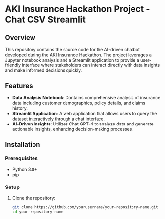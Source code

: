 # AKI Insurance Hackathon Project - Chat CSV Streamlit

## Overview
This repository contains the source code for the AI-driven chatbot developed during the AKI Insurance Hackathon. The project leverages a Jupyter notebook analysis and a Streamlit application to provide a user-friendly interface where stakeholders can interact directly with data insights and make informed decisions quickly.

## Features
- **Data Analysis Notebook**: Contains comprehensive analysis of insurance data including customer demographics, policy details, and claims history.
- **Streamlit Application**: A web application that allows users to query the dataset interactively through a chat interface.
- **AI-Driven Insights**: Utilizes Chat GPT-4 to analyze data and generate actionable insights, enhancing decision-making processes.

## Installation

### Prerequisites
- Python 3.8+
- pip

### Setup
1. Clone the repository:
   ```bash
   git clone https://github.com/yourusername/your-repository-name.git
   cd your-repository-name
